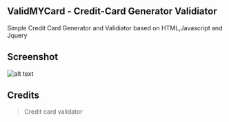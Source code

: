 ## ValidMYCard - Credit-Card Generator Validiator
 Simple Credit Card Generator and Validiator based on HTML,Javascript and Jquery
 
 ## Screenshot
 ![alt text](https://i.imgur.com/l6scahw.png)
 
 ## Credits
 > Credit card validator
